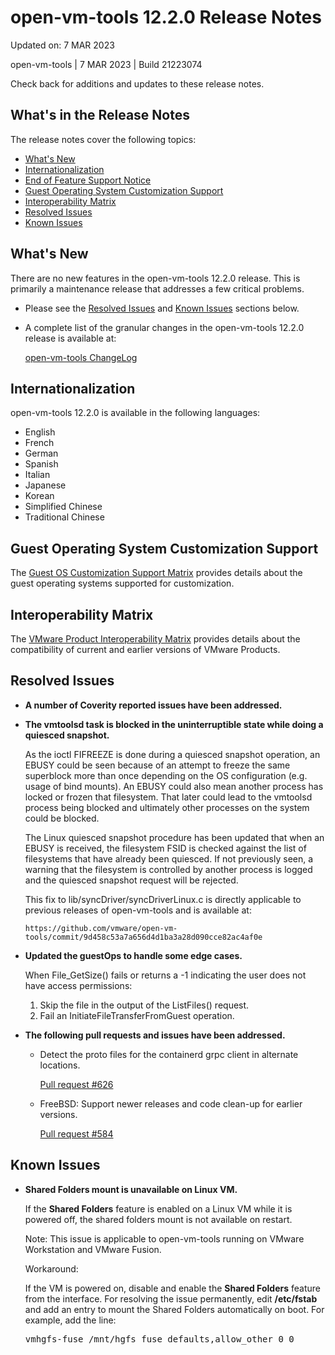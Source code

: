 #                      open-vm-tools 12.2.0 Release Notes

Updated on: 7 MAR 2023

open-vm-tools | 7 MAR 2023 | Build 21223074

Check back for additions and updates to these release notes.

## What's in the Release Notes

The release notes cover the following topics:

* [What's New](#whatsnew) 
* [Internationalization](#i18n) 
* [End of Feature Support Notice](#endoffeaturesupport) 
* [Guest Operating System Customization Support](#guestop) 
* [Interoperability Matrix](#interop) 
* [Resolved Issues](#resolvedissues) 
* [Known Issues](#knownissues)

## <a id="whatsnew" name="whatsnew"></a>What's New

There are no new features in the open-vm-tools 12.2.0 release.  This is primarily a maintenance release that addresses a few critical problems.

*   Please see the [Resolved Issues](#resolvedissues) and [Known Issues](#knownissues) sections below.

*   A complete list of the granular changes in the open-vm-tools 12.2.0 release is available at:

    [open-vm-tools ChangeLog](https://github.com/vmware/open-vm-tools/blob/stable-12.2.0/open-vm-tools/ChangeLog)

## <a id="i18n" name="i18n"></a>Internationalization

open-vm-tools 12.2.0 is available in the following languages:

* English
* French
* German
* Spanish
* Italian
* Japanese
* Korean
* Simplified Chinese
* Traditional Chinese

## <a id="guestop" name="guestop"></a>Guest Operating System Customization Support

The [Guest OS Customization Support Matrix](http://partnerweb.vmware.com/programs/guestOS/guest-os-customization-matrix.pdf) provides details about the guest operating systems supported for customization.

## <a id="interop" name="interop"></a>Interoperability Matrix

The [VMware Product Interoperability Matrix](http://partnerweb.vmware.com/comp_guide2/sim/interop_matrix.php) provides details about the compatibility of current and earlier versions of VMware Products. 

## <a id="resolvedissues" name ="resolvedissues"></a> Resolved Issues

*   **A number of Coverity reported issues have been addressed.**

*   **The vmtoolsd task is blocked in the uninterruptible state while doing a quiesced snapshot.**

    As the ioctl FIFREEZE is done during a quiesced snapshot operation, an EBUSY could be seen because of an attempt to freeze the same superblock more than once depending on the OS configuration (e.g. usage of bind mounts).  An EBUSY could also mean another process has locked or frozen that filesystem.  That later could lead to the vmtoolsd process being blocked and ultimately other processes on the system could be blocked.

    The Linux quiesced snapshot procedure has been updated that when an EBUSY is received, the filesystem FSID is checked against the list of filesystems that have already been quiesced.  If not previously seen, a warning that the filesystem is controlled by another process is logged and the quiesced snapshot request will be rejected.

    This fix to lib/syncDriver/syncDriverLinux.c is directly applicable to previous releases of open-vm-tools and is available at:

        https://github.com/vmware/open-vm-tools/commit/9d458c53a7a656d4d1ba3a28d090cce82ac4af0e

*   **Updated the guestOps to handle some edge cases.**

    When File_GetSize() fails or returns a -1 indicating the user does not have access permissions:

    1. Skip the file in the output of the ListFiles() request.
    2. Fail an InitiateFileTransferFromGuest operation.

*   **The following pull requests and issues have been addressed.**

    * Detect the proto files for the containerd grpc client in alternate locations.

      [Pull request #626](https://github.com/vmware/open-vm-tools/pull/626)

    * FreeBSD: Support newer releases and code clean-up for earlier versions.

      [Pull request #584](https://github.com/vmware/open-vm-tools/pull/584)



## <a id="knownissues" name="knownissues"></a>Known Issues


*   **Shared Folders mount is unavailable on Linux VM.**

    If the **Shared Folders** feature is enabled on a Linux VM while it is powered off, the shared folders mount is not available on restart.

    Note: This issue is applicable to open-vm-tools running on VMware Workstation and VMware Fusion.

    Workaround:

    If the VM is powered on, disable and enable the **Shared Folders** feature from the interface. For resolving the issue permanently, edit **/etc/fstab** and add an entry to mount the Shared Folders automatically on boot.  For example, add the line:

    <tt>vmhgfs-fuse   /mnt/hgfs    fuse    defaults,allow_other    0    0</tt>

